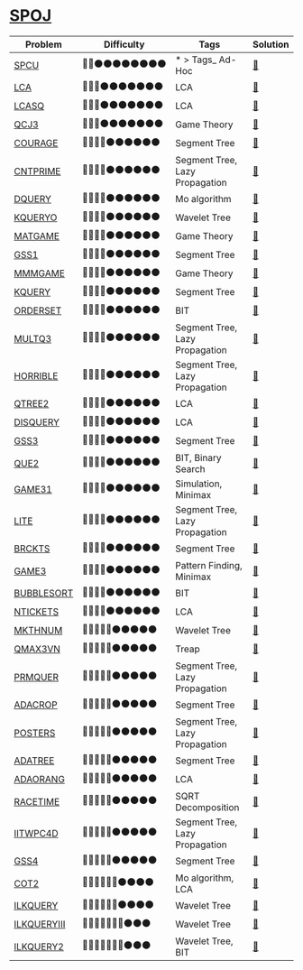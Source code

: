 # [SPOJ](https://www.spoj.com/)

Problem | Difficulty | Tags | Solution
------- | ------- | ------- | -------
[SPCU](https://www.spoj.com//problems/SPCU) | :red_circle::red_circle::black_circle::black_circle::black_circle::black_circle::black_circle::black_circle::black_circle::black_circle: | * > Tags_ Ad-Hoc | [:link:](https://github.com/TISparta/online-judge-solutions/blob/master/SPOJ/SPCU.cpp)
[LCA](https://www.spoj.com//problems/LCA) | :red_circle::red_circle::red_circle::black_circle::black_circle::black_circle::black_circle::black_circle::black_circle::black_circle: | LCA | [:link:](https://github.com/TISparta/online-judge-solutions/blob/master/SPOJ/LCA.cpp)
[LCASQ](https://www.spoj.com//problems/LCASQ) | :red_circle::red_circle::red_circle::black_circle::black_circle::black_circle::black_circle::black_circle::black_circle::black_circle: | LCA | [:link:](https://github.com/TISparta/online-judge-solutions/blob/master/SPOJ/LCASQ.cpp)
[QCJ3](https://www.spoj.com//problems/QCJ3) | :red_circle::red_circle::red_circle::black_circle::black_circle::black_circle::black_circle::black_circle::black_circle::black_circle: | Game Theory | [:link:](https://github.com/TISparta/online-judge-solutions/blob/master/SPOJ/QCJ3.cpp)
[COURAGE](https://www.spoj.com//problems/COURAGE) | :red_circle::red_circle::red_circle::red_circle::black_circle::black_circle::black_circle::black_circle::black_circle::black_circle: | Segment Tree | [:link:](https://github.com/TISparta/online-judge-solutions/blob/master/SPOJ/COURAGE.cpp)
[CNTPRIME](https://www.spoj.com//problems/CNTPRIME) | :red_circle::red_circle::red_circle::red_circle::black_circle::black_circle::black_circle::black_circle::black_circle::black_circle: | Segment Tree, Lazy Propagation | [:link:](https://github.com/TISparta/online-judge-solutions/blob/master/SPOJ/CNTPRIME.cpp)
[DQUERY](https://www.spoj.com//problems/DQUERY) | :red_circle::red_circle::red_circle::red_circle::black_circle::black_circle::black_circle::black_circle::black_circle::black_circle: | Mo algorithm | [:link:](https://github.com/TISparta/online-judge-solutions/blob/master/SPOJ/DQUERY.cpp)
[KQUERYO](https://www.spoj.com//problems/KQUERYO) | :red_circle::red_circle::red_circle::red_circle::black_circle::black_circle::black_circle::black_circle::black_circle::black_circle: | Wavelet Tree | [:link:](https://github.com/TISparta/online-judge-solutions/blob/master/SPOJ/KQUERYO.cpp)
[MATGAME](https://www.spoj.com//problems/MATGAME) | :red_circle::red_circle::red_circle::red_circle::black_circle::black_circle::black_circle::black_circle::black_circle::black_circle: | Game Theory | [:link:](https://github.com/TISparta/online-judge-solutions/blob/master/SPOJ/MATGAME.cpp)
[GSS1](https://www.spoj.com//problems/GSS1) | :red_circle::red_circle::red_circle::red_circle::black_circle::black_circle::black_circle::black_circle::black_circle::black_circle: | Segment Tree | [:link:](https://github.com/TISparta/online-judge-solutions/blob/master/SPOJ/GSS1.cpp)
[MMMGAME](https://www.spoj.com//problems/MMMGAME) | :red_circle::red_circle::red_circle::red_circle::black_circle::black_circle::black_circle::black_circle::black_circle::black_circle: | Game Theory | [:link:](https://github.com/TISparta/online-judge-solutions/blob/master/SPOJ/MMMGAME.cpp)
[KQUERY](https://www.spoj.com//problems/KQUERY) | :red_circle::red_circle::red_circle::red_circle::black_circle::black_circle::black_circle::black_circle::black_circle::black_circle: | Segment Tree | [:link:](https://github.com/TISparta/online-judge-solutions/blob/master/SPOJ/KQUERY.cpp)
[ORDERSET](https://www.spoj.com//problems/ORDERSET) | :red_circle::red_circle::red_circle::red_circle::black_circle::black_circle::black_circle::black_circle::black_circle::black_circle: | BIT | [:link:](https://github.com/TISparta/online-judge-solutions/blob/master/SPOJ/ORDERSET.cpp)
[MULTQ3](https://www.spoj.com//problems/MULTQ3) | :red_circle::red_circle::red_circle::red_circle::black_circle::black_circle::black_circle::black_circle::black_circle::black_circle: | Segment Tree, Lazy Propagation | [:link:](https://github.com/TISparta/online-judge-solutions/blob/master/SPOJ/MULTQ3.cpp)
[HORRIBLE](https://www.spoj.com//problems/HORRIBLE) | :red_circle::red_circle::red_circle::red_circle::black_circle::black_circle::black_circle::black_circle::black_circle::black_circle: | Segment Tree, Lazy Propagation | [:link:](https://github.com/TISparta/online-judge-solutions/blob/master/SPOJ/HORRIBLE.cpp)
[QTREE2](https://www.spoj.com//problems/QTREE2) | :red_circle::red_circle::red_circle::red_circle::black_circle::black_circle::black_circle::black_circle::black_circle::black_circle: | LCA | [:link:](https://github.com/TISparta/online-judge-solutions/blob/master/SPOJ/QTREE2.cpp)
[DISQUERY](https://www.spoj.com//problems/DISQUERY) | :red_circle::red_circle::red_circle::red_circle::black_circle::black_circle::black_circle::black_circle::black_circle::black_circle: | LCA | [:link:](https://github.com/TISparta/online-judge-solutions/blob/master/SPOJ/DISQUERY.cpp)
[GSS3](https://www.spoj.com//problems/GSS3) | :red_circle::red_circle::red_circle::red_circle::black_circle::black_circle::black_circle::black_circle::black_circle::black_circle: | Segment Tree | [:link:](https://github.com/TISparta/online-judge-solutions/blob/master/SPOJ/GSS3.cpp)
[QUE2](https://www.spoj.com//problems/QUE2) | :red_circle::red_circle::red_circle::red_circle::black_circle::black_circle::black_circle::black_circle::black_circle::black_circle: | BIT, Binary Search | [:link:](https://github.com/TISparta/online-judge-solutions/blob/master/SPOJ/QUE2.cpp)
[GAME31](https://www.spoj.com//problems/GAME31) | :red_circle::red_circle::red_circle::red_circle::black_circle::black_circle::black_circle::black_circle::black_circle::black_circle: | Simulation, Minimax | [:link:](https://github.com/TISparta/online-judge-solutions/blob/master/SPOJ/GAME31.cpp)
[LITE](https://www.spoj.com//problems/LITE) | :red_circle::red_circle::red_circle::red_circle::black_circle::black_circle::black_circle::black_circle::black_circle::black_circle: | Segment Tree, Lazy Propagation | [:link:](https://github.com/TISparta/online-judge-solutions/blob/master/SPOJ/LITE.cpp)
[BRCKTS](https://www.spoj.com//problems/BRCKTS) | :red_circle::red_circle::red_circle::red_circle::black_circle::black_circle::black_circle::black_circle::black_circle::black_circle: | Segment Tree | [:link:](https://github.com/TISparta/online-judge-solutions/blob/master/SPOJ/BRCKTS.cpp)
[GAME3](https://www.spoj.com//problems/GAME3) | :red_circle::red_circle::red_circle::red_circle::black_circle::black_circle::black_circle::black_circle::black_circle::black_circle: | Pattern Finding, Minimax | [:link:](https://github.com/TISparta/online-judge-solutions/blob/master/SPOJ/GAME3.cpp)
[BUBBLESORT](https://www.spoj.com//problems/BUBBLESORT) | :red_circle::red_circle::red_circle::red_circle::black_circle::black_circle::black_circle::black_circle::black_circle::black_circle: | BIT | [:link:](https://github.com/TISparta/online-judge-solutions/blob/master/SPOJ/BUBBLESORT.cpp)
[NTICKETS](https://www.spoj.com//problems/NTICKETS) | :red_circle::red_circle::red_circle::red_circle::black_circle::black_circle::black_circle::black_circle::black_circle::black_circle: | LCA | [:link:](https://github.com/TISparta/online-judge-solutions/blob/master/SPOJ/NTICKETS.cpp)
[MKTHNUM](https://www.spoj.com//problems/MKTHNUM) | :red_circle::red_circle::red_circle::red_circle::red_circle::black_circle::black_circle::black_circle::black_circle::black_circle: | Wavelet Tree | [:link:](https://github.com/TISparta/online-judge-solutions/blob/master/SPOJ/MKTHNUM.cpp)
[QMAX3VN](https://www.spoj.com//problems/QMAX3VN) | :red_circle::red_circle::red_circle::red_circle::red_circle::black_circle::black_circle::black_circle::black_circle::black_circle: | Treap | [:link:](https://github.com/TISparta/online-judge-solutions/blob/master/SPOJ/QMAX3VN.cpp)
[PRMQUER](https://www.spoj.com//problems/PRMQUER) | :red_circle::red_circle::red_circle::red_circle::red_circle::black_circle::black_circle::black_circle::black_circle::black_circle: | Segment Tree, Lazy Propagation | [:link:](https://github.com/TISparta/online-judge-solutions/blob/master/SPOJ/PRMQUER.cpp)
[ADACROP](https://www.spoj.com//problems/ADACROP) | :red_circle::red_circle::red_circle::red_circle::red_circle::black_circle::black_circle::black_circle::black_circle::black_circle: | Segment Tree | [:link:](https://github.com/TISparta/online-judge-solutions/blob/master/SPOJ/ADACROP.cpp)
[POSTERS](https://www.spoj.com//problems/POSTERS) | :red_circle::red_circle::red_circle::red_circle::red_circle::black_circle::black_circle::black_circle::black_circle::black_circle: | Segment Tree, Lazy Propagation | [:link:](https://github.com/TISparta/online-judge-solutions/blob/master/SPOJ/POSTERS.cpp)
[ADATREE](https://www.spoj.com//problems/ADATREE) | :red_circle::red_circle::red_circle::red_circle::red_circle::black_circle::black_circle::black_circle::black_circle::black_circle: | Segment Tree | [:link:](https://github.com/TISparta/online-judge-solutions/blob/master/SPOJ/ADATREE.cpp)
[ADAORANG](https://www.spoj.com//problems/ADAORANG) | :red_circle::red_circle::red_circle::red_circle::red_circle::black_circle::black_circle::black_circle::black_circle::black_circle: | LCA | [:link:](https://github.com/TISparta/online-judge-solutions/blob/master/SPOJ/ADAORANG.cpp)
[RACETIME](https://www.spoj.com//problems/RACETIME) | :red_circle::red_circle::red_circle::red_circle::red_circle::black_circle::black_circle::black_circle::black_circle::black_circle: | SQRT Decomposition | [:link:](https://github.com/TISparta/online-judge-solutions/blob/master/SPOJ/RACETIME.cpp)
[IITWPC4D](https://www.spoj.com//problems/IITWPC4D) | :red_circle::red_circle::red_circle::red_circle::red_circle::black_circle::black_circle::black_circle::black_circle::black_circle: | Segment Tree, Lazy Propagation | [:link:](https://github.com/TISparta/online-judge-solutions/blob/master/SPOJ/IITWPC4D.cpp)
[GSS4](https://www.spoj.com//problems/GSS4) | :red_circle::red_circle::red_circle::red_circle::red_circle::black_circle::black_circle::black_circle::black_circle::black_circle: | Segment Tree | [:link:](https://github.com/TISparta/online-judge-solutions/blob/master/SPOJ/GSS4.cpp)
[COT2](https://www.spoj.com//problems/COT2) | :red_circle::red_circle::red_circle::red_circle::red_circle::red_circle::black_circle::black_circle::black_circle::black_circle: | Mo algorithm, LCA | [:link:](https://github.com/TISparta/online-judge-solutions/blob/master/SPOJ/COT2.cpp)
[ILKQUERY](https://www.spoj.com//problems/ILKQUERY) | :red_circle::red_circle::red_circle::red_circle::red_circle::red_circle::black_circle::black_circle::black_circle::black_circle: | Wavelet Tree | [:link:](https://github.com/TISparta/online-judge-solutions/blob/master/SPOJ/ILKQUERY.cpp)
[ILKQUERYIII](https://www.spoj.com//problems/ILKQUERYIII) | :red_circle::red_circle::red_circle::red_circle::red_circle::red_circle::red_circle::black_circle::black_circle::black_circle: | Wavelet Tree | [:link:](https://github.com/TISparta/online-judge-solutions/blob/master/SPOJ/ILKQUERYIII.cpp)
[ILKQUERY2](https://www.spoj.com//problems/ILKQUERY2) | :red_circle::red_circle::red_circle::red_circle::red_circle::red_circle::red_circle::black_circle::black_circle::black_circle: | Wavelet Tree, BIT | [:link:](https://github.com/TISparta/online-judge-solutions/blob/master/SPOJ/ILKQUERY2.cpp)